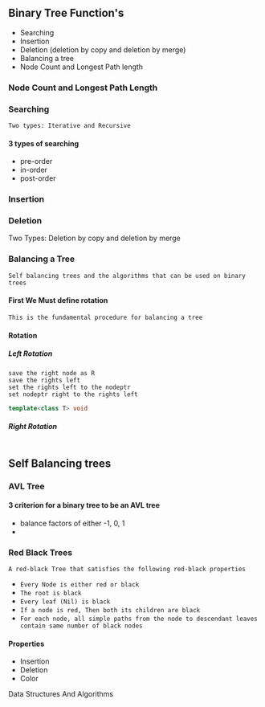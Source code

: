 ## Binary Tree Function's
- Searching
- Insertion
- Deletion (deletion by copy and deletion by merge)
- Balancing a tree
- Node Count and Longest Path length
### Node Count and Longest Path Length

### Searching 
`Two types: Iterative and Recursive`

#### 3 types of searching 
- pre-order
- in-order
- post-order
### Insertion 

### Deletion
Two Types: Deletion by copy and deletion by merge

### Balancing a Tree
`Self balancing trees and the algorithms that can be used on binary trees`
#### First We Must define rotation
`This is the fundamental procedure for balancing a tree`
#### Rotation
##### Left Rotation

```
save the right node as R
save the rights left
set the rights left to the nodeptr
set nodeptr right to the rights left
```
```c++
template<class T> void 
```
##### Right Rotation
```c

```

## Self Balancing trees
### AVL Tree
#### 3 criterion for a binary tree to be an AVL tree
- balance factors of either -1, 0, 1
- 
### Red Black Trees
`A red-black Tree that satisfies the following red-black properties`
- `Every Node is either red or black`
- `The root is black`
- `Every leaf (Nil) is black`
- `If a node is red, Then both its children are black`
- `For each node, all simple paths from the node to descendant leaves contain same number of black nodes`
#### Properties
- Insertion
- Deletion
- Color



Data Structures And Algorithms